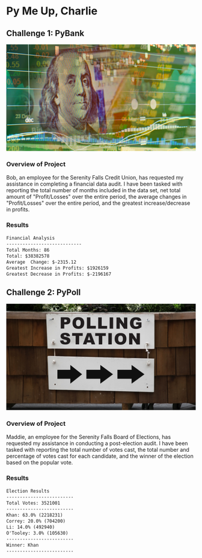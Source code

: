 # Py Me Up, Charlie

## Challenge 1: PyBank

![Revenue](Images/revenue-per-lead.png)

### Overview of Project
Bob, an employee for the Serenity Falls Credit Union, has requested my assistance in completing a financial data audit. I have been tasked with reporting the total number of months included in the data set, net total amount of "Profit/Losses" over the entire period, the average changes in "Profit/Losses" over the entire period, and the greatest increase/decrease in profits. 

### Results

  ```text
  Financial Analysis
  ----------------------------
  Total Months: 86
  Total: $38382578
  Average  Change: $-2315.12
  Greatest Increase in Profits: $1926159
  Greatest Decrease in Profits: $-2196167
  ```



## Challenge 2: PyPoll

![Vote Counting](Images/Vote_counting.png)

### Overview of Project

Maddie, an employee for the Serenity Falls Board of Elections, has requested my assistance in conducting a post-election audit. I have been tasked with reporting the total number of votes cast, the total number and percentage of votes cast for each candidate, and the winner of the election based on the popular vote. 

### Results

  ```text
  Election Results
  -------------------------
  Total Votes: 3521001
  -------------------------
  Khan: 63.0% (2218231)
  Correy: 20.0% (704200)
  Li: 14.0% (492940)
  O'Tooley: 3.0% (105630)
  -------------------------
  Winner: Khan
  -------------------------
  ```

